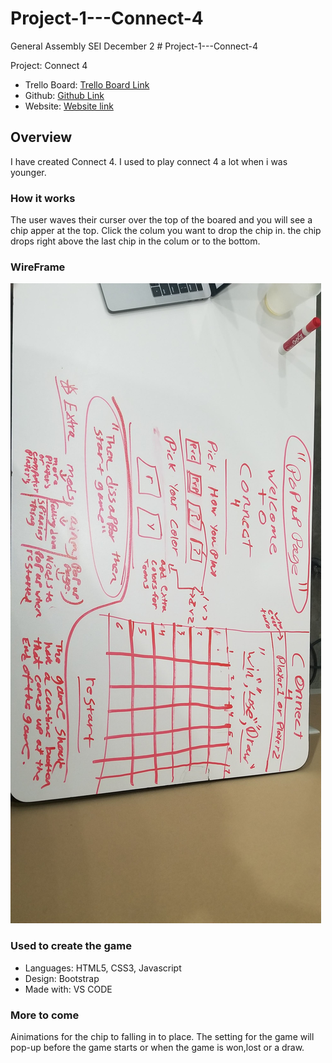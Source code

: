 # Project-1---Connect-4
General Assembly SEI December 2 # Project-1---Connect-4

Project: Connect 4
- Trello Board: [Trello Board Link](https://trello.com/invite/b/dcXSDXNb/47744d2fa1dd9fe09426eadd462fa59e/project-1)
- Github: [Github Link](https://github.com/IanGitHub2/Project-1---Connect-4)
- Website: [Website link](https://infallible-mcnulty-f386b4.netlify.com)

## Overview
  I have created Connect 4. I used to play connect 4 a lot when i was younger. 


### How it works
  The user waves their curser over the top of the boared and you will see a chip apper at the top. Click the colum you want to drop the chip in. the chip drops right above the last chip in the colum or to the bottom.


### WireFrame
![wireFrame img](./20191202_123245.jpg)


### Used to create the game
- Languages: HTML5, CSS3, Javascript
- Design: Bootstrap
- Made with: VS CODE


### More to come
Ainimations for the chip to falling in to place.
The setting for the game will pop-up before the game starts or when the game is won,lost or a draw.